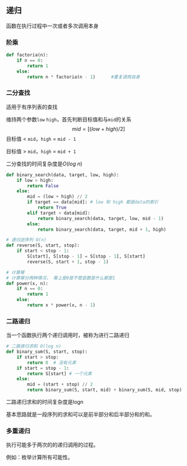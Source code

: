 ## 递归

函数在执行过程中一次或者多次调用本身

### 阶乘

```python
def factoria(n):
    if n == 0:
        return 1
    else:
        return n * factoria(n - 1)      #重复调用自身
```

### 二分查找

适用于有序列表的查找

维持两个参数`low` `high`，首先判断目标值和与`mid`的关系
$$
mid = [(low  + high ) /2 ]
$$
目标值 < `mid`，`high` = `mid - 1`

目标值 > `mid`，`high` = `mid + 1`

二分查找的时间复杂度是$O(log\ n)$

```python
def binary_search(data, target, low, high):
    if low > high:
        return False
    else:
        mid = (low + high) // 2
        if target == data[mid]: # low 和 high 都是data的索引
            return True
        elif target < data[mid]:
            return binary_search(data, target, low, mid - 1)
        else:
            return binary_search(data, target, mid + 1, high)
```

```python
# 递归逆序列 O(n)
def reverse(S, start, stop):
    if start < stop - 1:
        S[start], S[stop - 1] = S[stop - 1], S[start]
        reverse(S, start + 1, stop - 1)      
```

```python
# 计算幂
# 计算幂分两种情况， 幂上是0是不管底数是什么都是1
def power(x, n):
    if n == 0:
        return 1
    else:
        return x * power(x, n - 1)
```

### 二路递归

当一个函数执行两个递归调用时，被称为进行二路递归

```python
# 二路递归求和 O(log n)
def binary_sum(S, start, stop):
    if start > stop:
        return 0  # 没有元素
    if start = stop - 1:
        return S[start] # 一个元素
    else:
        mid = (start + stop) // 2
        return binary_sum(S, start, mid) + binary_sum(S, mid, stop)
```

二路递归求和的时间复杂度是logn

基本思路就是一段序列的求和可以是前半部分和后半部分和的和。

### 多重递归

执行可能多于两次的的递归调用的过程。

例如：枚举计算所有可能性。

